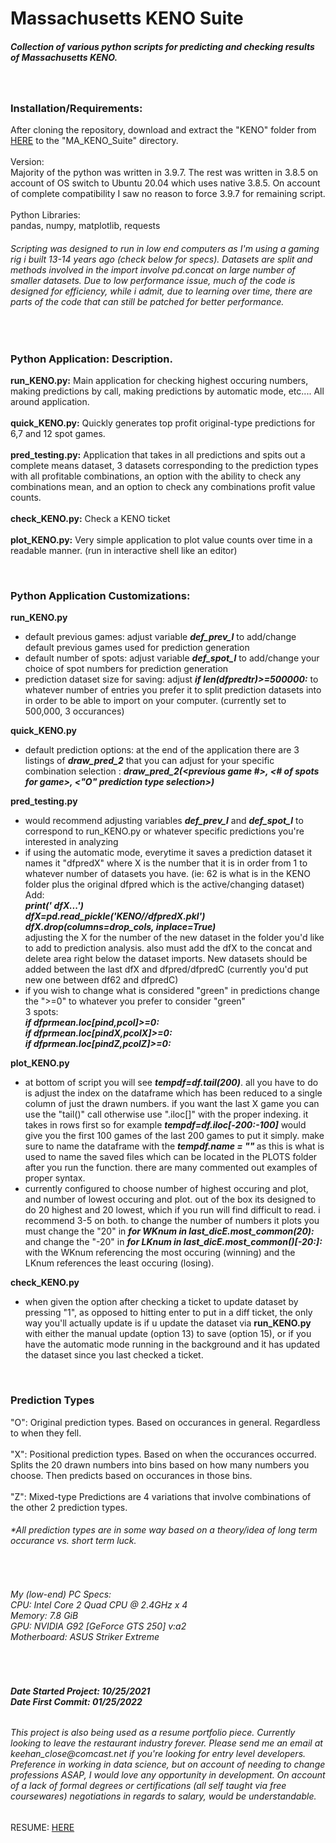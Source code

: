# Massachusetts KENO Suite
<h5>Collection of various python scripts for predicting and checking results of Massachusetts KENO.</h5>

<br><h3>Installation/Requirements:</h3>
After cloning the repository, download and extract the "KENO" folder from [HERE](https://drive.google.com/file/d/1jRfkWU4BCPhi9eZOmE5DHgx2QxaTA82K/view?usp=sharing) to the "MA_KENO_Suite" directory.<br><br>
Version:<br>Majority of the python was written in 3.9.7. The rest was written in 3.8.5 on account of OS switch to Ubuntu 20.04 which uses native 3.8.5. On account of complete compatibility I saw no reason to force 3.9.7 for remaining script.
<br><br>Python Libraries:<br>pandas, numpy, matplotlib, requests

<h6><i>Scripting was designed to run in low end computers as I'm using a gaming rig i built 13-14 years ago (check below for specs). Datasets are split and methods involved in the import involve pd.concat on large number of smaller datasets. Due to low performance issue, much of the code is designed for efficiency, while i admit, due to learning over time, there are parts of the code that can still be patched for better performance.</i></h6>

<br><h3>Python Application: Description.</h3>
<b>run_KENO.py:</b> Main application for checking highest occuring numbers, making predictions by call, making predictions by automatic mode, etc.... All around application.
<br><br><b>quick_KENO.py:</b> Quickly generates top profit original-type predictions for 6,7 and 12 spot games.
<br><br><b>pred_testing.py:</b> Application that takes in all predictions and spits out a complete means dataset, 3 datasets corresponding to the prediction types with all profitable combinations, an option with the ability to check any combinations mean, and an option to check any combinations profit value counts.
<br><br><b>check_KENO.py:</b> Check a KENO ticket
<br><br><b>plot_KENO.py:</b> Very simple application to plot value counts over time in a readable manner. (run in interactive shell like an editor)

<br><h3>Python Application Customizations:</h3>
<b>run_KENO.py</b>
- default previous games: adjust variable <b><i>def_prev_l</b></i> to add/change default previous games used for prediction generation<br>
- default number of spots: adjust variable <b><i>def_spot_l</b></i> to add/change your choice of spot numbers for prediction generation<br>
- prediction dataset size for saving: adjust <b><i>if len(dfpredtr)>=500000:</b></i> to whatever number of entries you prefer it to split prediction datasets into in order to be able to import on your computer. (currently set to 500,000, 3 occurances)

<b>quick_KENO.py</b>
- default prediction options: at the end of the application there are 3 listings of <b><i>draw_pred_2</b></i> that you can adjust for your specific combination selection : <i><b> draw_pred_2(<previous game #>, <# of spots for game>, <"O" prediction type selection>) </i></b>

<b>pred_testing.py</b>
- would recommend adjusting variables <b><i>def_prev_l</b></i> and <b><i>def_spot_l</b></i> to correspond to run_KENO.py or whatever specific predictions you're interested in analyzing
- if using the automatic mode, everytime it saves a prediction dataset it names it "dfpredX" where X is the number that it is in order from 1 to whatever number of datasets you have. (ie: 62 is what is in the KENO folder plus the original dfpred which is the active/changing dataset)<br>Add:<br><i><b>print(' dfX...')<br>
dfX=pd.read_pickle('KENO//dfpredX.pkl')<br>
  dfX.drop(columns=drop_cols, inplace=True)</i></b><br> adjusting the X for the number of the new dataset in the folder you'd like to add to prediction analysis. also must add the dfX to the concat and delete area right below the dataset imports. New datasets should be added between the last dfX and dfpred/dfpredC (currently you'd put new one between df62 and dfpredC)
- if you wish to change what is considered "green" in predictions change the ">=0" to whatever you prefer to consider "green"<br> 3 spots:<br><i><b>if dfprmean.loc[pind,pcol]>=0:<br> if dfprmean.loc[pindX,pcolX]>=0:<br>if dfprmean.loc[pindZ,pcolZ]>=0:</i></b>

<b>plot_KENO.py</b>
- at bottom of script you will see <b><i>tempdf=df.tail(200)</b></i>. all you have to do is adjust the index on the dataframe which has been reduced to a single column of just the drawn numbers. if you want the last X game you can use the "tail()" call otherwise use ".iloc[]" with the proper indexing. it takes in rows first so for example <b><i>tempdf=df.iloc[-200:-100]</b></i> would give you the first 100 games of the last 200 games to put it simply. make sure to name the dataframe with the <b><i> tempdf.name = "" </b></i> as this is what is used to name the saved files which can be located in the PLOTS folder after you run the function. there are many commented out examples of proper syntax.
- currently configured to choose number of highest occuring and plot, and number of lowest occuring and plot. out of the box its designed to do 20 highest and 20 lowest, which if you run will find difficult to read. i recommend 3-5 on both. to change the number of numbers it plots you must change the "20" in <b><i> for WKnum in last_dicE.most_common(20): </b></i> and change the "-20" in <b><i> for LKnum in last_dicE.most_common()[-20:]: </b></i> with the WKnum referencing the most occuring (winning) and the LKnum references the least occuring (losing).
  
<b>check_KENO.py</b>
- when given the option after checking a ticket to update dataset by pressing "1", as opposed to hitting enter to put in a diff ticket, the only way you'll actually update is if u update the dataset via <b> run_KENO.py </b> with either the manual update (option 13) to save (option 15), or if you have the automatic mode running in the background and it has updated the dataset since you last checked a ticket.
  
<br><h3>Prediction Types</h3>
"O": Original prediction types. Based on occurances in general. Regardless to when they fell.
<br><br>"X": Positional prediction types. Based on when the occurances occurred. Splits the 20 drawn numbers into bins based on how many numbers you choose. Then predicts based on occurances in those bins.
<br><br>"Z": Mixed-type Predictions are 4 variations that involve combinations of the other 2 prediction types.
<h6><i>*All prediction types are in some way based on a theory/idea of long term occurance vs. short term luck.</i></h6>

<br><h6>My (low-end) PC Specs:<br>CPU: Intel Core 2 Quad CPU @ 2.4GHz x 4<br>Memory: 7.8 GiB<br>GPU: NVIDIA G92 [GeForce GTS 250] v:a2<br>Motherboard: ASUS Striker Extreme</h6>

<br><h6><b>Date Started Project: 10/25/2021<br>Date First Commit: 01/25/2022</b></h6>
<h6>This project is also being used as a resume portfolio piece. Currently looking to leave the restaurant industry forever. Please send me an email at <i>keehan_close@comcast.net</i> if you're looking for entry level developers. Preference in working in data science, but on account of needing to change professions ASAP, I would love any opportunity in development. On account of a lack of formal degrees or certifications (all self taught via free coursewares) negotiations in regards to salary, would be understandable.</h6>
  
RESUME: [HERE](https://drive.google.com/file/d/1MwOQSHmOWiPr25xov5P2ENAArfwihwmg/view?usp=sharing)
